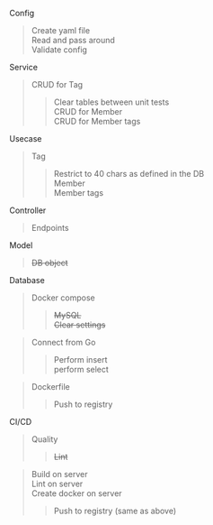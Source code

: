 Config
> Create yaml file  
> Read and pass around  
> Validate config

Service
> CRUD for Tag  
>> Clear tables between unit tests  
> CRUD for Member  
> CRUD for Member tags

Usecase
> Tag  
>> Restrict to 40 chars as defined in the DB  
> Member  
> Member tags

Controller
> Endpoints

Model
> ~~DB object~~

Database
> Docker compose  
>> ~~MySQL~~  
>> ~~Clear settings~~

> Connect from Go  
>> Perform insert  
>> perform select

> Dockerfile
>> Push to registry

CI/CD
> Quality  
>> ~~Lint~~

> Build on server  
> Lint on server  
> Create docker on server  
>> Push to registry (same as above)


